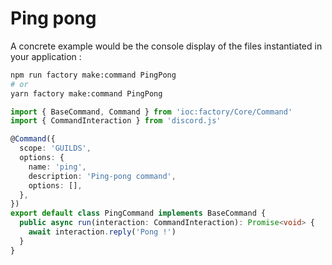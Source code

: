 #  Ping pong

A concrete example would be the console display of the files instantiated in your application :

```bash
npm run factory make:command PingPong
# or
yarn factory make:command PingPong
```

```ts
import { BaseCommand, Command } from 'ioc:factory/Core/Command'
import { CommandInteraction } from 'discord.js'

@Command({
  scope: 'GUILDS',
  options: {
    name: 'ping',
    description: 'Ping-pong command',
    options: [],
  },
})
export default class PingCommand implements BaseCommand {
  public async run(interaction: CommandInteraction): Promise<void> {
    await interaction.reply('Pong !')
  }
}
```